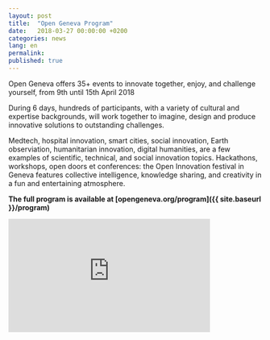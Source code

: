 ```yaml
---
layout: post
title:  "Open Geneva Program"
date:   2018-03-27 00:00:00 +0200
categories: news
lang: en
permalink:
published: true
---
```


Open Geneva offers 35+ events to innovate together, enjoy, and challenge yourself, from 9th until 15th April 2018

During 6 days, hundreds of participants, with a variety of cultural and expertise backgrounds, will work together to imagine, design and produce innovative solutions to outstanding challenges.

Medtech, hospital innovation, smart cities, social innovation, Earth observiation, humanitarian innovation, digital humanities, are a few examples of scientific, technical, and social innovation topics. Hackathons, workshops, open doors et conferences: the Open Innovation festival in Geneva features collective intelligence, knowledge sharing, and creativity in a fun and entertaining atmosphere.

<strong>The full program is available at [opengeneva.org/program]({{ site.baseurl }}/program)</strong>

<iframe width="400" height="225" src="https://www.youtube.com/embed/P5yvNJGwFKg?rel=0" frameborder="0" allow="autoplay; encrypted-media" allowfullscreen></iframe>
